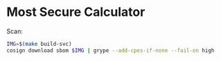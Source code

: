 # Most Secure Calculator

Scan:

```sh
IMG=$(make build-svc)
cosign download sbom $IMG | grype --add-cpes-if-none --fail-on high
```
